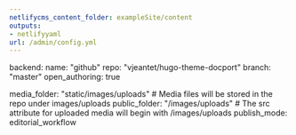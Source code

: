 ```yaml
---
netlifycms_content_folder: exampleSite/content
outputs:
- netlifyyaml
url: /admin/config.yml
---
```

backend:
  name: "github"
  repo: "vjeantet/hugo-theme-docport"
  branch: "master"
  open_authoring: true

media_folder: "static/images/uploads" # Media files will be stored in the repo under images/uploads
public_folder: "/images/uploads" # The src attribute for uploaded media will begin with /images/uploads
publish_mode: editorial_workflow
